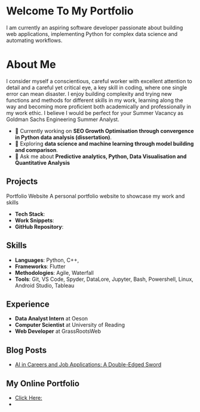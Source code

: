 # Welcome To My Portfolio

I am currently an aspiring software developer passionate about building web applications, implementing Python for complex data science and automating workflows.

# About Me
I consider myself a conscientious, careful worker with excellent attention to detail and a careful yet critical eye, a key skill in coding, where one single error can mean disaster. I enjoy building complexity and trying new functions and methods for different skills in my work, learning along the way and becoming more proficient both academically and professionally in my work ethic. I believe I would be perfect for your Summer Vacancy as Goldman Sachs Engineering Summer Analyst.

- 🔭 Currently working on **SEO Growth Optimisation through convergence in Python data analysis (dissertation)**.
- 🌱 Exploring **data science and machine learning through model building and comparison**.
- 💬 Ask me about **Predictive analytics, Python, Data Visualisation and Quantitative Analysis**

## Projects
Portfolio Website
A personal portfolio website to showcase my work and skills
- **Tech Stack**:
- **Work Snippets**:
- **GitHub Repository**:

## Skills
- **Languages**: Python, C++, 
- **Frameworks**: Flutter
- **Methodologies**: Agile, Waterfall
- **Tools**: Git, VS Code, Spyder, DataLore, Jupyter, Bash, Powershell, Linux, Android Studio, Tableau

## Experience
- **Data Analyst Intern** at Oeson
- **Computer Scientist** at University of Reading
- **Web Developer** at GrassRootsWeb

## Blog Posts
- [AI in Careers and Job Applications: A Double-Edged Sword](https://blogs.reading.ac.uk/careers/ai-in-careers-and-job-applications/)

## My Online Portfolio
- [Click Here: ](https://shrey576.github.io/Portfolio_Home_Page/)
- 
